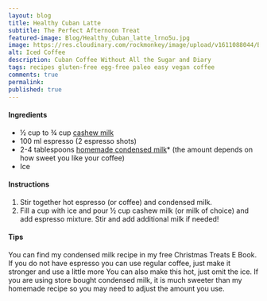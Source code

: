 ```yaml
---
layout: blog
title: Healthy Cuban Latte
subtitle: The Perfect Afternoon Treat
featured-image: Blog/Healthy_Cuban_latte_lrno5u.jpg
image: https://res.cloudinary.com/rockmonkey/image/upload/v1611088044/Blog/Healthy_Cuban_latte_lrno5u.jpg
alt: Iced Coffee
description: Cuban Coffee Without All the Sugar and Diary
tags: recipes gluten-free egg-free paleo easy vegan coffee
comments: true
permalink:
published: true
---
```

#### Ingredients
* ½ cup to ¾ cup [cashew milk](https://www.google.com/url?q=https://www.amazon.com/gp/product/B07RCYSVFW/ref%3Das_li_qf_asin_il_tl?ie%3DUTF8%26tag%3Dh3withlaura-20%26creative%3D9325%26linkCode%3Das2%26creativeASIN%3DB07RCYSVFW%26linkId%3D484b3c10e1229415fffcccf358743c3c&sa=D&ust=1611091193420000&usg=AOvVaw07n7UxMCVMX2WozaoeeXVf)
* 100 ml espresso (2 espresso shots)
* 2-4 tablespoons [homemade condensed milk](https://www.google.com/url?q=https://h3withlaura.com/christmas/&sa=D&ust=1611091193419000&usg=AOvVaw2sc4h6_4uac6LDwmcGROfh)* (the amount depends on how sweet you like your coffee)
* Ice


#### Instructions
1. Stir together hot espresso (or coffee) and condensed milk.
2. Fill a cup with ice and pour ½ cup cashew milk (or milk of choice) and add espresso mixture. Stir and add additional  milk if needed!


#### Tips
You can find my condensed milk recipe in my free Christmas Treats E Book.
If you do not have espresso you can use regular coffee, just make it stronger and use a little more
You can also make this hot, just omit the ice.
If you are using store bought condensed milk, it is much sweeter than my homemade recipe so you may need to adjust the amount you use.
